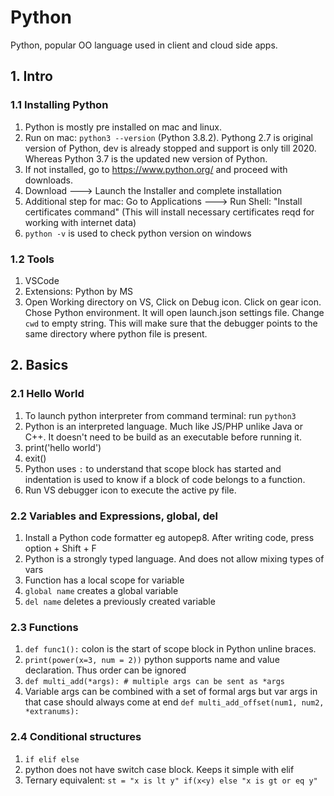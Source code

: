 # Python
Python, popular OO language used in client and cloud side apps.

## 1. Intro
### 1.1 Installing Python
1. Python is mostly pre installed on mac and linux.
2. Run on mac: `python3 --version` (Python 3.8.2). Pythong 2.7 is original version of Python, dev is already stopped and support is only till 2020. Whereas Python 3.7 is the updated new version of Python.
3. If not installed, go to https://www.python.org/ and proceed with downloads.
4. Download ---> Launch the Installer and complete installation
5. Additional step for mac: Go to Applications ---> Run Shell: "Install certificates command" (This will install necessary certificates reqd for working with internet data)
6. `python -v` is used to check python version on windows

### 1.2 Tools
1. VSCode
2. Extensions: Python by MS
3. Open Working directory on VS, Click on Debug icon. Click on gear icon. Chose Python environment. It will open launch.json settings file. Change `cwd` to empty string. This will make sure that the debugger points to the same directory where python file is present.

## 2. Basics
### 2.1 Hello World
1. To launch python interpreter from command terminal: run `python3`
2. Python is an interpreted language. Much like JS/PHP unlike Java or C++. It doesn't need to be build as an executable before running it.
3. print('hello world')
4. exit()
5. Python uses `:` to understand that scope block has started and indentation is used to know if a block of code belongs to a function.
6. Run VS debugger icon to execute the active py file.

### 2.2 Variables and Expressions, global, del
1. Install a Python code formatter eg autopep8. After writing code, press option + Shift + F
2. Python is a strongly typed language. And does not allow mixing types of vars
3. Function has a local scope for variable
4. `global name` creates a global variable
5. `del name` deletes a previously created variable

### 2.3 Functions
1. `def func1():` colon is the start of scope block in Python unline braces.
2. `print(power(x=3, num = 2))` python supports name and value declaration. Thus order can be ignored
3. `def multi_add(*args): # multiple args can be sent as *args`
4. Variable args can be combined with a set of formal args but var args in that case should always come at end `def multi_add_offset(num1, num2, *extranums):`

### 2.4 Conditional structures
1. `if elif else`
2. python does not have switch case block. Keeps it simple with elif
3. Ternary equivalent: `st = "x is lt y" if(x<y) else "x is gt or eq y"`